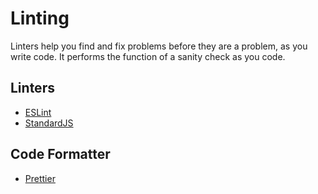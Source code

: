 # Linting

Linters help you find and fix problems before they are a problem, as you write code. It performs the function of a sanity check as you code.

## Linters

* [ESLint](https://eslint.org/)
* [StandardJS](https://standardjs.com/)

## Code Formatter

* [Prettier](https://prettier.io/)